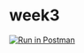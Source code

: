 # week3

[![Run in Postman](https://run.pstmn.io/button.svg)](https://app.getpostman.com/run-collection/1dceb3953325fdadd796?action=collection%2Fimport)

